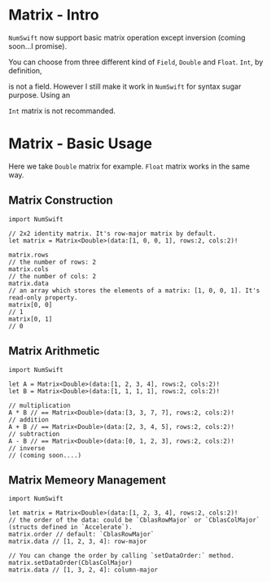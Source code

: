 # Matrix - Intro

`NumSwift` now support basic matrix operation except inversion (coming soon...I promise).

You can choose from three different kind of `Field`, `Double` and `Float`. `Int`, by definition, 

is not a field. However I still make it work in `NumSwift` for syntax sugar purpose. Using an 

`Int` matrix is not recommanded.

# Matrix - Basic Usage

Here we take `Double` matrix for example. `Float` matrix works in the same way.

## Matrix Construction

```{swift}
import NumSwift

// 2x2 identity matrix. It's row-major matrix by default.
let matrix = Matrix<Double>(data:[1, 0, 0, 1], rows:2, cols:2)!

matrix.rows 
// the number of rows: 2
matrix.cols 
// the number of cols: 2
matrix.data
// an array which stores the elements of a matrix: [1, 0, 0, 1]. It's read-only property.
matrix[0, 0]
// 1
matrix[0, 1]
// 0
```

## Matrix Arithmetic

```{swift}
import NumSwift

let A = Matrix<Double>(data:[1, 2, 3, 4], rows:2, cols:2)!
let B = Matrix<Double>(data:[1, 1, 1, 1], rows:2, cols:2)!

// multiplication
A * B // == Matrix<Double>(data:[3, 3, 7, 7], rows:2, cols:2)!
// addition
A + B // == Matrix<Double>(data:[2, 3, 4, 5], rows:2, cols:2)!
// subtraction
A - B // == Matrix<Double>(data:[0, 1, 2, 3], rows:2, cols:2)!
// inverse
// (coming soon....)
```

## Matrix Memeory Management

```{swift}
import NumSwift

let matrix = Matrix<Double>(data:[1, 2, 3, 4], rows:2, cols:2)!
// the order of the data: could be `CblasRowMajor` or `CblasColMajor` (structs defined in `Accelerate`).
matrix.order // default: `CblasRowMajor`
matrix.data // [1, 2, 3, 4]: row-major

// You can change the order by calling `setDataOrder:` method.
matrix.setDataOrder(CblasColMajor)
matrix.data // [1, 3, 2, 4]: column-major
```
